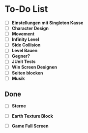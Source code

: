 # To-Do List

- [ ] **Einstellungen mit Singleton Kasse**
- [ ] **Character Design**
- [ ] **Movement**
- [ ] **Infinity Level**
- [ ] **Side Collision**
- [ ] **Level Bauen**
- [ ] **Gegner?**
- [ ] **JUnit Tests**
- [ ] **Win Screen Designen**
- [ ] **Seiten blocken**
- [ ] **Musik**
## Done
- [ ] **Sterne**
- [ ] **Earth Texture Block**
- [ ] **Game Full Screen**

